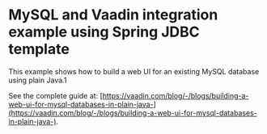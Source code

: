 # MySQL and Vaadin integration example using Spring JDBC template

This example shows how to build a web UI for an existing MySQL database using plain Java.1

See the complete guide at: [https://vaadin.com/blog/-/blogs/building-a-web-ui-for-mysql-databases-in-plain-java-](https://vaadin.com/blog/-/blogs/building-a-web-ui-for-mysql-databases-in-plain-java-).
